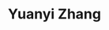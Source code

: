 ---
title: Yuanyi Zhang
role: MS in CS, 2021
organizations:
  - name: 
superuser: false
user_groups:
  - Alumni
---